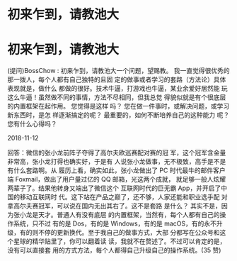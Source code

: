 # 初来乍到，请教池大

# 初来乍到，请教池大

(提问)BossChow : 初来乍到，请教池大一个问题，望赐教。 我一直觉得很优秀的那一拨人，每个人都有自己独特的且固 定的做事或者学习的套路（方法论）具体表现就是，做什么 都做的很好。技术牛逼，打游戏也牛逼，某业余爱好居然能 玩这么牛逼！虽然做不同的事情，方法不尽相同，但我总觉 得貌似就是有个很底层的内置框架在起作用。 您觉得是这样 吗？ 您在做一件事时，或解决问题，或学习新东西时，是怎 样逐渐搞定的呢？ 最重要的，如何不断培养自己的这种能力 呢？您有什么心得吗？

2018-11-12

回答：微信的张小龙前阵子夺得了高尔夫欧巡赛配对赛的冠 军，这个冠军含金量非常高，张小龙打得也确实好，于是有 人说张小龙做事，无不极致，高手是不是有什么套路啊。从 履历上看，确实如此，张小龙做出了 PC 时代最牛的邮件客户 端 Foxmail，做出了用户量过亿的 QQ 邮箱，光这两个成就， 就足够一般人炫耀两辈子了。结果他转身又端出了微信这个 互联网时代的巨无霸 App，并开启了中国的移动互联网时 代。这下站在产品之巅了，还不够，人家还能和职业选手配 对拿高尔夫赛冠军，可以说在国内无出其右了。这不是套路 是什么？ 其实不是，因为张小龙是天才。普通人有没有底层 的内置框架，当然有，每个人都有自己的操作系统，只不过 有的是 Dos，有的是 Windows，有的是 macOS，有的永不升 级，有的则不停的更新换代。至于我自己的做事方式，大部 分都写在公众号和这个星球的精华贴里了，你可以翻着读 读，我就不在赘述了。不过可以肯定的是，没有可以直接套 用的方式方法，每个人都得自己升级自己的操作系统。(35 赞)